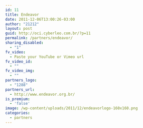 ```yaml
---
id: 11
title: Endeavor
date: 2011-12-06T13:00:26-03:00
author: "21212"
layout: post
guid: http://oci.cyberleo.com.br/?p=11
permalink: /partners/endeavor/
sharing_disabled:
  - "1"
fv_video:
  - Paste your YouTube or Vimeo url
fv_video_id:
  - ""
fv_video_img:
  - ""
partners_logo:
  - "1288"
partners_url:
  - http://www.endeavor.org.br/
is_premium:
  - 'false'
image: /wp-content/uploads/2011/12/endeavorlogo-160x160.png
categories:
  - partners
---
```

